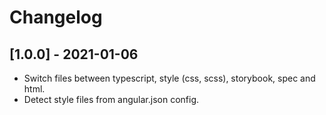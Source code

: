 # Changelog

## [1.0.0] - 2021-01-06

- Switch files between typescript, style (css, scss), storybook, spec and html.
- Detect style files from angular.json config. 